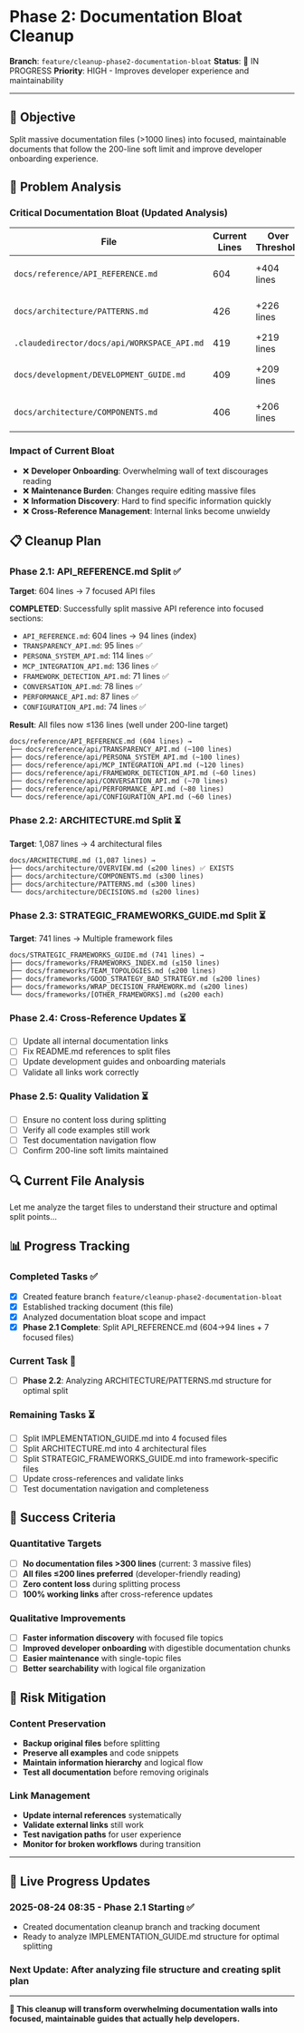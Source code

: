 # Phase 2: Documentation Bloat Cleanup

**Branch**: `feature/cleanup-phase2-documentation-bloat`
**Status**: 🔄 IN PROGRESS
**Priority**: HIGH - Improves developer experience and maintainability

---

## 🎯 **Objective**

Split massive documentation files (>1000 lines) into focused, maintainable documents that follow the 200-line soft limit and improve developer onboarding experience.

## 🚨 **Problem Analysis**

### **Critical Documentation Bloat** (Updated Analysis)
| File | Current Lines | Over Threshold | Target Structure |
|------|---------------|----------------|------------------|
| `docs/reference/API_REFERENCE.md` | 604 | +404 lines | Split into focused API sections |
| `docs/architecture/PATTERNS.md` | 426 | +226 lines | Split by pattern categories |
| `.claudedirector/docs/api/WORKSPACE_API.md` | 419 | +219 lines | Split by API domains |
| `docs/development/DEVELOPMENT_GUIDE.md` | 409 | +209 lines | Split by development phases |
| `docs/architecture/COMPONENTS.md` | 406 | +206 lines | Split by component types |

### **Impact of Current Bloat**
- ❌ **Developer Onboarding**: Overwhelming wall of text discourages reading
- ❌ **Maintenance Burden**: Changes require editing massive files
- ❌ **Information Discovery**: Hard to find specific information quickly
- ❌ **Cross-Reference Management**: Internal links become unwieldy

## 📋 **Cleanup Plan**

### **Phase 2.1: API_REFERENCE.md Split** ✅
**Target**: 604 lines → 7 focused API files

**COMPLETED**: Successfully split massive API reference into focused sections:
- `API_REFERENCE.md`: 604 lines → 94 lines (index)
- `TRANSPARENCY_API.md`: 95 lines ✅
- `PERSONA_SYSTEM_API.md`: 114 lines ✅
- `MCP_INTEGRATION_API.md`: 136 lines ✅
- `FRAMEWORK_DETECTION_API.md`: 71 lines ✅
- `CONVERSATION_API.md`: 78 lines ✅
- `PERFORMANCE_API.md`: 87 lines ✅
- `CONFIGURATION_API.md`: 74 lines ✅

**Result**: All files now ≤136 lines (well under 200-line target)

```
docs/reference/API_REFERENCE.md (604 lines) →
├── docs/reference/api/TRANSPARENCY_API.md (~100 lines)
├── docs/reference/api/PERSONA_SYSTEM_API.md (~100 lines)
├── docs/reference/api/MCP_INTEGRATION_API.md (~120 lines)
├── docs/reference/api/FRAMEWORK_DETECTION_API.md (~60 lines)
├── docs/reference/api/CONVERSATION_API.md (~70 lines)
├── docs/reference/api/PERFORMANCE_API.md (~80 lines)
└── docs/reference/api/CONFIGURATION_API.md (~60 lines)
```

### **Phase 2.2: ARCHITECTURE.md Split** ⏳
**Target**: 1,087 lines → 4 architectural files

```
docs/ARCHITECTURE.md (1,087 lines) →
├── docs/architecture/OVERVIEW.md (≤200 lines) ✅ EXISTS
├── docs/architecture/COMPONENTS.md (≤300 lines)
├── docs/architecture/PATTERNS.md (≤300 lines)
└── docs/architecture/DECISIONS.md (≤200 lines)
```

### **Phase 2.3: STRATEGIC_FRAMEWORKS_GUIDE.md Split** ⏳
**Target**: 741 lines → Multiple framework files

```
docs/STRATEGIC_FRAMEWORKS_GUIDE.md (741 lines) →
├── docs/frameworks/FRAMEWORKS_INDEX.md (≤150 lines)
├── docs/frameworks/TEAM_TOPOLOGIES.md (≤200 lines)
├── docs/frameworks/GOOD_STRATEGY_BAD_STRATEGY.md (≤200 lines)
├── docs/frameworks/WRAP_DECISION_FRAMEWORK.md (≤200 lines)
└── docs/frameworks/[OTHER_FRAMEWORKS].md (≤200 each)
```

### **Phase 2.4: Cross-Reference Updates** ⏳
- [ ] Update all internal documentation links
- [ ] Fix README.md references to split files
- [ ] Update development guides and onboarding materials
- [ ] Validate all links work correctly

### **Phase 2.5: Quality Validation** ⏳
- [ ] Ensure no content loss during splitting
- [ ] Verify all code examples still work
- [ ] Test documentation navigation flow
- [ ] Confirm 200-line soft limits maintained

## 🔍 **Current File Analysis**

Let me analyze the target files to understand their structure and optimal split points...

## 📊 **Progress Tracking**

### **Completed Tasks** ✅
- [x] Created feature branch `feature/cleanup-phase2-documentation-bloat`
- [x] Established tracking document (this file)
- [x] Analyzed documentation bloat scope and impact
- [x] **Phase 2.1 Complete**: Split API_REFERENCE.md (604→94 lines + 7 focused files)

### **Current Task** 🔄
- [ ] **Phase 2.2**: Analyzing ARCHITECTURE/PATTERNS.md structure for optimal split

### **Remaining Tasks** ⏳
- [ ] Split IMPLEMENTATION_GUIDE.md into 4 focused files
- [ ] Split ARCHITECTURE.md into 4 architectural files
- [ ] Split STRATEGIC_FRAMEWORKS_GUIDE.md into framework-specific files
- [ ] Update cross-references and validate links
- [ ] Test documentation navigation and completeness

## 🎯 **Success Criteria**

### **Quantitative Targets**
- [ ] **No documentation files >300 lines** (current: 3 massive files)
- [ ] **All files ≤200 lines preferred** (developer-friendly reading)
- [ ] **Zero content loss** during splitting process
- [ ] **100% working links** after cross-reference updates

### **Qualitative Improvements**
- [ ] **Faster information discovery** with focused file topics
- [ ] **Improved developer onboarding** with digestible documentation chunks
- [ ] **Easier maintenance** with single-topic files
- [ ] **Better searchability** with logical file organization

## 🚨 **Risk Mitigation**

### **Content Preservation**
- **Backup original files** before splitting
- **Preserve all examples** and code snippets
- **Maintain information hierarchy** and logical flow
- **Test all documentation** before removing originals

### **Link Management**
- **Update internal references** systematically
- **Validate external links** still work
- **Test navigation paths** for user experience
- **Monitor for broken workflows** during transition

---

## 🔄 **Live Progress Updates**

### **2025-08-24 08:35** - Phase 2.1 Starting ✅
- Created documentation cleanup branch and tracking document
- Ready to analyze IMPLEMENTATION_GUIDE.md structure for optimal splitting

### **Next Update**: After analyzing file structure and creating split plan

---

**🎯 This cleanup will transform overwhelming documentation walls into focused, maintainable guides that actually help developers.**
